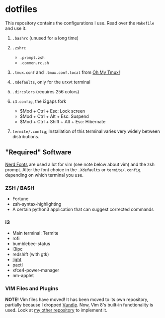 # dotfiles

This repository contains the configurations I use.
Read over the `Makefile` and use it.

1. `.bashrc` (unused for a long time)
2. `.zshrc`
	+ `.prompt.zsh`
	+ `.common.rc.sh`
3. `.tmux.conf` and `.tmux.conf.local` from [Oh My Tmux!](https://github.com/gpakosz/.tmux "gpakosz GitHub Repository")
4. `.Xdefaults`, only for the urxvt terminal
5. `.dircolors` (requires 256 colors)
6. `i3.config`, the i3gaps fork

	+ $Mod + Ctrl + Esc:				Lock screen
	+ $Mod + Ctrl + Alt + Esc:	 		Suspend
	+ $Mod + Ctrl + Shift + Alt + Esc:	Hibernate

7. `termite/.config`; Installation of this terminal varies very widely between distributions.


## "Required" Software
[Nerd Fonts](http://nerdfonts.com/) are used a lot for vim (see note below about vim) and the zsh prompt.
Alter the font choice in the `.Xdefaults` or `termite/.config`, depending on which terminal you use.

### ZSH / BASH
+ Fortune
+ zsh-syntax-highlighting
+ A certain python3 application that can suggest corrected commands

### i3
+ Main terminal: Termite
+ rofi
+ bumblebee-status
+ i3ipc
+ redshift (with gtk)
+ [light](https://github.com/haikarainen/light)
+ pactl
+ xfce4-power-manager
+ nm-applet

### VIM Files and Plugins
**NOTE!** Vim files have moved!
It has been moved to its own repository, partially because I dropped [Vundle](https://github.com/VundleVim/Vundle.vim).
Now, Vim 8's built-in functionality is used.
Look at [my other repository](https://github.com/kablondino/.vim) to implement it.

